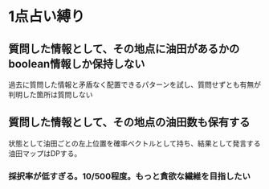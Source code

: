 # 1点占い縛り
## 質問した情報として、その地点に油田があるかのboolean情報しか保持しない
過去に質問した情報と矛盾なく配置できるパターンを試し、質問せずとも有無が判明した箇所は質問しない
## 質問した情報として、その地点の油田数も保有する
状態として油田ごとの左上位置を確率ベクトルとして持ち、結果として発言する油田マップはDPする。
### 採択率が低すぎる。10/500程度。もっと貪欲な繊維を目指したい
